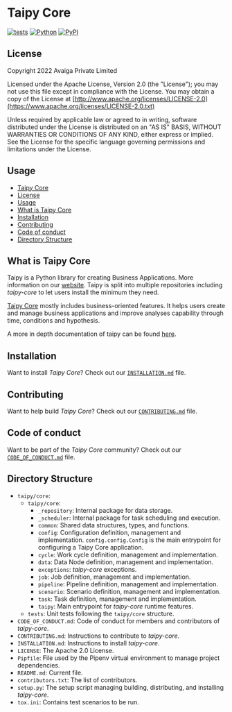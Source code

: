 # Taipy Core
[![tests](https://github.com/Avaiga/taipy-core/actions/workflows/tests.yml/badge.svg)](https://github.com/Avaiga/taipy-core/actions/workflows/tests.yml)
[![Python](https://img.shields.io/pypi/pyversions/taipy-core)](https://pypi.org/project/taipy-core)
[![PyPI](https://img.shields.io/pypi/v/taipy-core.svg?label=pip&logo=PyPI&logoColor=white)](https://pypi.org/project/taipy-core)


## License
Copyright 2022 Avaiga Private Limited

Licensed under the Apache License, Version 2.0 (the "License"); you may not use this file except in compliance with
the License. You may obtain a copy of the License at
[http://www.apache.org/licenses/LICENSE-2.0](https://www.apache.org/licenses/LICENSE-2.0.txt)

Unless required by applicable law or agreed to in writing, software distributed under the License is distributed on
an "AS IS" BASIS, WITHOUT WARRANTIES OR CONDITIONS OF ANY KIND, either express or implied. See the License for the
specific language governing permissions and limitations under the License.

## Usage
  - [Taipy Core](#taipy-core)
  - [License](#license)
  - [Usage](#usage)
  - [What is Taipy Core](#what-is-taipy-core)
  - [Installation](#installation)
  - [Contributing](#contributing)
  - [Code of conduct](#code-of-conduct)
  - [Directory Structure](#directory-structure)

## What is Taipy Core

Taipy is a Python library for creating Business Applications. More information on our
[website](https://www.taipy.io). Taipy is split into multiple repositories including _taipy-core_ to let users
install the minimum they need.

[Taipy Core](https://github.com/Avaiga/taipy-core) mostly includes business-oriented features. It helps users
create and manage business applications and improve analyses capability through time, conditions and hypothesis.

A more in depth documentation of taipy can be found [here](https://docs.taipy.io).

## Installation

Want to install _Taipy Core_? Check out our [`INSTALLATION.md`](INSTALLATION.md) file.

## Contributing

Want to help build _Taipy Core_? Check out our [`CONTRIBUTING.md`](CONTRIBUTING.md) file.

## Code of conduct

Want to be part of the _Taipy Core_ community? Check out our [`CODE_OF_CONDUCT.md`](CODE_OF_CONDUCT.md) file.

## Directory Structure

- `taipy/core`:
    - `taipy/core`:
        - `_repository`: Internal package for data storage.
        - `_scheduler`: Internal package for task scheduling and execution.
        - `common`: Shared data structures, types, and functions.
        - `config`: Configuration definition, management and implementation. `config.config.Config` is the main
          entrypoint for configuring a Taipy Core application.
        - `cycle`: Work cycle definition, management and implementation.
        - `data`: Data Node definition, management and implementation.
        - `exceptions`: _taipy-core_ exceptions.
        - `job`: Job definition, management and implementation.
        - `pipeline`: Pipeline definition, management and implementation.
        - `scenario`: Scenario definition, management and implementation.
        - `task`: Task definition, management and implementation.
        - `taipy`: Main entrypoint for _taipy-core_ runtime features.
    - `tests`: Unit tests following the `taipy/core` structure.
- `CODE_OF_CONDUCT.md`: Code of conduct for members and contributors of _taipy-core_.
- `CONTRIBUTING.md`: Instructions to contribute to _taipy-core_.
- `INSTALLATION.md`: Instructions to install _taipy-core_.
- `LICENSE`: The Apache 2.0 License.
- `Pipfile`: File used by the Pipenv virtual environment to manage project dependencies.
- `README.md`: Current file.
- `contributors.txt`: The list of contributors.
- `setup.py`: The setup script managing building, distributing, and installing _taipy-core_.
- `tox.ini`: Contains test scenarios to be run.
